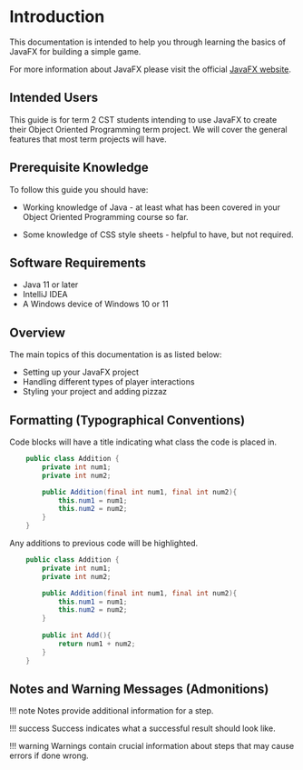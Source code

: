 # Introduction
This documentation is intended to help you through learning the basics of JavaFX for building a simple game.

For more information about JavaFX please visit the official [JavaFX website](https://openjfx.io/).

## Intended Users
This guide is for term 2 CST students intending to use JavaFX to create their Object Oriented Programming term project. We will cover the general features that most term projects will have.
<!-- We may want to expand on what those features are/ re-word this sentence -->

## Prerequisite Knowledge
To follow this guide you should have:

- Working knowledge of Java - at least what has been covered in your Object Oriented Programming course so far.

- Some knowledge of CSS style sheets - helpful to have, but not required.
## Software Requirements
- Java 11 or later
- IntelliJ IDEA
- A Windows device of Windows 10 or 11

## Overview
The main topics of this documentation is as listed below:

 - Setting up your JavaFX project
 - Handling different types of player interactions
 - Styling your project and adding pizzaz
## Formatting (Typographical Conventions)
Code blocks will have a title indicating what class the code is placed in.
<!-- class or file? -->
``` java title="Addition.java" linenums="1"
    public class Addition {
        private int num1;
        private int num2;

        public Addition(final int num1, final int num2){
            this.num1 = num1;
            this.num2 = num2;
        }
    }
```
Any additions to previous code will be highlighted.
``` java title="Addition.java" linenums="1" hl_lines="10-12"
    public class Addition {
        private int num1;
        private int num2;

        public Addition(final int num1, final int num2){
            this.num1 = num1;
            this.num2 = num2;
        }
        
        public int Add(){
            return num1 + num2;
        }
    }
```
## Notes and Warning Messages (Admonitions)
<!-- We may want to change what these contain once we start writing the tasks -->
!!! note
    Notes provide additional information for a step.

!!! success
    Success indicates what a successful result should look like.

!!! warning
    Warnings contain crucial information about steps that may cause errors if done wrong.
